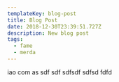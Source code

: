 ```yaml
---
templateKey: blog-post
title: Blog Post
date: 2018-12-30T23:39:51.727Z
description: New blog post
tags:
  - fame
  - merda
---
```

iao com as sdf sdf sdfsdf sdfsd fdfd
